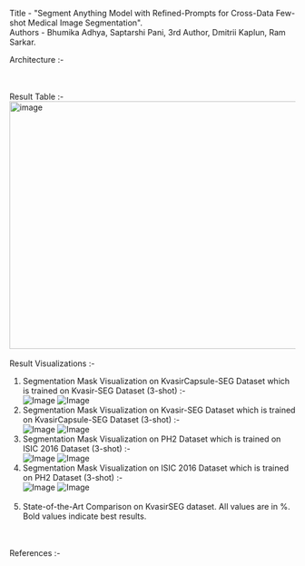 Title - "Segment Anything Model with Refined-Prompts for Cross-Data Few-shot Medical Image Segmentation". <br />
Authors - Bhumika Adhya, Saptarshi Pani, 3rd Author, Dmitrii Kaplun, Ram Sarkar. <br />

Architecture :- <br />

<br /><br />
Result Table :- <br />
<img width="812" height="436" alt="image" src="https://github.com/user-attachments/assets/d99efadf-88f8-4669-938b-f6ee17fae256" />
<br /><br />
Result Visualizations :- <br />
1. Segmentation Mask Visualization on KvasirCapsule-SEG Dataset which is trained on Kvasir-SEG Dataset (3-shot) :- <br />
![Image](https://github.com/user-attachments/assets/940874f9-060c-4316-ac6b-6ecdf6ae4d00)
![Image](https://github.com/user-attachments/assets/412398f7-1462-415d-975e-6d019cf1ddd9)
3. Segmentation Mask Visualization on Kvasir-SEG Dataset which is trained on KvasirCapsule-SEG Dataset (3-shot) :- <br />
![Image](https://github.com/user-attachments/assets/c6a0e649-6413-4cba-a0db-cd6dae885d33)
![Image](https://github.com/user-attachments/assets/b71c33b1-83f9-4e95-acd7-c46d889ead5b)
4. Segmentation Mask Visualization on PH2 Dataset which is trained on ISIC 2016 Dataset (3-shot) :- <br />
![Image](https://github.com/user-attachments/assets/616ce8a0-c831-41ee-a457-f80ed0e784a7)
![Image](https://github.com/user-attachments/assets/c6960e63-d74c-4f4e-8ac9-2dd03fc82eab)
5. Segmentation Mask Visualization on ISIC 2016 Dataset which is trained on PH2 Dataset (3-shot) :- <br />
![Image](https://github.com/user-attachments/assets/c30265de-3118-43b8-aab7-a56d60a33e45)
![Image](https://github.com/user-attachments/assets/380442ca-7d16-49a9-82d7-f2ed622bf17d)
<br /><br />
7. State-of-the-Art Comparison on KvasirSEG dataset. All values are in %. Bold values indicate best results. <br />

<br /><br />
References :- <br />

